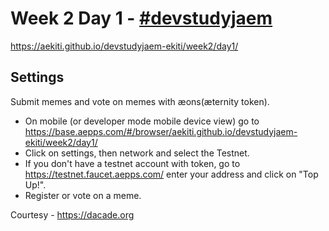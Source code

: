 # Week 2 Day 1 - [#devstudyjaem](https://twitter.com/search?q=%23devstudyjaem)

<a href="https://aekiti.github.io/devstudyjaem-ekiti/week2/day1/" target="_blank" title="MemeVote">https://aekiti.github.io/devstudyjaem-ekiti/week2/day1/</a>

## Settings

Submit memes and vote on memes with æons(æternity token).

* On mobile (or developer mode mobile device view) go to <a href="https://base.aepps.com/#/browser/aekiti.github.io/devstudyjaem-ekiti/week2/day1/" target="_blank" title="Base aepp MemeVote">https://base.aepps.com/#/browser/aekiti.github.io/devstudyjaem-ekiti/week2/day1/</a>
* Click on settings, then network and select the Testnet.
* If you don't have a testnet account with token, go to <a href="https://testnet.faucet.aepps.com/" target="_blank" title="testnet faucet">https://testnet.faucet.aepps.com/</a> enter your address and click on "Top Up!".
* Register or vote on a meme.

Courtesy - <a href="https://dacade.org" target="_blank" title="dacade">https://dacade.org</a>
